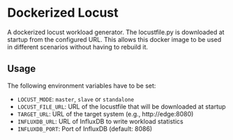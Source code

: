 # Dockerized Locust
A dockerized locust workload generator.
The locustfile.py is downloaded at startup from the configured URL. This allows this docker image to be used in different scenarios without having to rebuild it.

## Usage
The following environment variables have to be set:
* `LOCUST_MODE`: `master`, `slave` or `standalone`
* `LOCUST_FILE_URL`: URL of the locustfile that will be downloaded at startup
* `TARGET_URL`: URL of the target system (e.g., http://edge:8080)
* `INFLUXDB_URL`: URL of InfluxDB to write workload statistics
* `INFLUXDB_PORT`: Port of InfluxDB (default: 8086)
